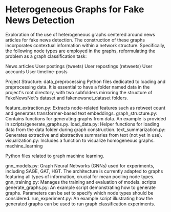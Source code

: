 # Heterogeneous Graphs for Fake News Detection

Exploration of the use of heterogeneous graphs centered around news articles for fake news detection. The construction of these graphs incorporates contextual information within a network structure. Specifically, the following node types are employed in the graphs, reformulating the problem as a graph classification task:

News articles
User postings (tweets)
User repostings (retweets)
User accounts
User timeline-posts

Project Structure:
data_preprocessing
Python files dedicated to loading and preprocessing data. It is essential to have a folder named data in the project's root directory, with two subfolders mirroring the structure of FakeNewsNet's dataset and fakenewsnet_dataset folders.

feature_extraction.py: Extracts node-related features such as retweet count and generates transformer-based text embeddings.
graph_structure.py: Contains functions for generating graphs from data. An example is provided in scripts/generate_graphs.py.
load_data.py: Helper functions for loading data from the data folder during graph construction.
text_summarization.py: Generates extractive and abstractive summaries from text (not yet in use).
visualization.py: Includes a function to visualize homogeneous graphs.
machine_learning


Python files related to graph machine learning.

gnn_models.py: Graph Neural Networks (GNNs) used for experiments, including SAGE, GAT, HGT. The architecture is currently adapted to graphs featuring all types of information, crucial for mean pooling node types.
gnn_training.py: Manages the training and evaluation of models.
scripts
generate_graphs.py: An example script demonstrating how to generate graphs. Parameters can be set to specify which node types should be considered.
run_experiment.py: An example script illustrating how the generated graphs can be used to run graph classification experiments.